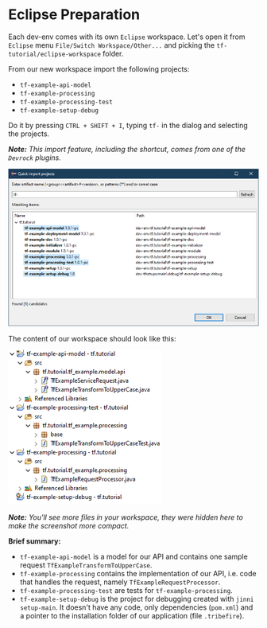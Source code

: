 # Eclipse Preparation

Each dev-env comes with its own `Eclipse` workspace. Let's open it from `Eclipse` menu `File/Switch Workspace/Other...` and picking the `tf-tutorial/eclipse-workspace` folder.

From our new workspace import the following projects:
* `tf-example-api-model`
* `tf-example-processing`
* `tf-example-processing-test`
* `tf-example-setup-debug`

Do it by pressing `CTRL + SHIFT + I`, typing `tf-` in the dialog and selecting the projects.

_**Note:** This import feature, including the shortcut, comes from one of the `Devrock` plugins._

![](../images/import-projects.png)

The content of our workspace should look like this:

![](../images/projects-and-samples.png)

_**Note:** You'll see more files in your workspace, they were hidden here to make the screenshot more compact._


**Brief summary:**

* `tf-example-api-model` is a model for our API and contains one sample request `TfExampleTransformToUpperCase`.
* `tf-example-processing` contains the implementation of our API, i.e. code that handles the request, namely `TfExampleRequestProcessor`.
* `tf-example-processing-test` are tests for `tf-example-processing`.
* `tf-example-setup-debug` is the project for debugging created with `jinni setup-main`. It doesn't have any code, only dependencies (`pom.xml`) and a pointer to the installation folder of our application (file `.tribefire`).
